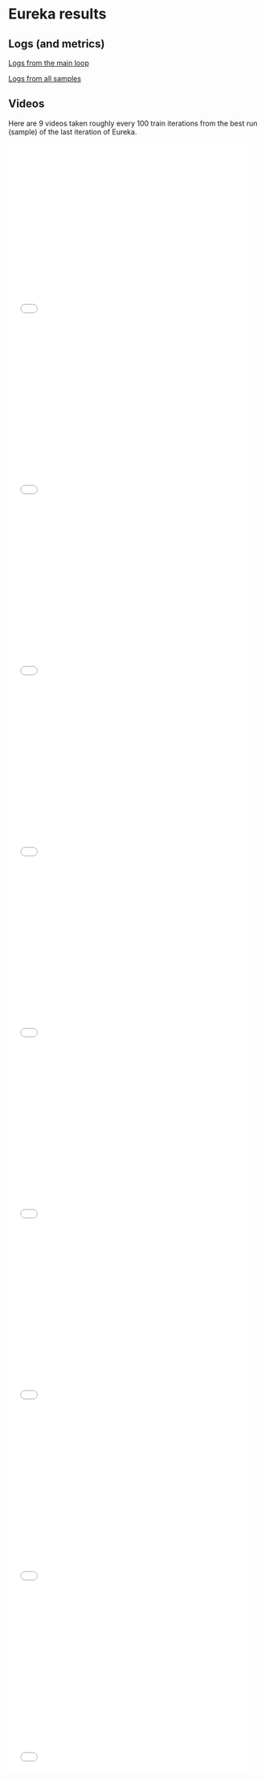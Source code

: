 # Eureka results

## Logs (and metrics)

[Logs from the main loop](/assets/eureka/2025-03-24_11-00-37/eureka.log)


[Logs from all samples](https://github.com/Krzaq8/krzaq8.github.io/tree/main/assets/eureka/2025-03-24_11-00-37)

## Videos
Here are 9 videos taken roughly every 100 train iterations from the best run (sample) of the last iteration of Eureka.

<iframe width="480" height="360" src="/assets/eureka/best_run/videos/00153.mp4" frameborder="0"> </iframe>
<br/>
<iframe width="480" height="360" src="/assets/eureka/best_run/videos/00252.mp4" frameborder="0"> </iframe>
<br/>
<iframe width="480" height="360" src="/assets/eureka/best_run/videos/00342.mp4" frameborder="0"> </iframe>
<br/>
<iframe width="480" height="360" src="/assets/eureka/best_run/videos/00459.mp4" frameborder="0"> </iframe>
<br/>
<iframe width="480" height="360" src="/assets/eureka/best_run/videos/00584.mp4" frameborder="0"> </iframe>
<br/>
<iframe width="480" height="360" src="/assets/eureka/best_run/videos/00651.mp4" frameborder="0"> </iframe>
<br/>
<iframe width="480" height="360" src="/assets/eureka/best_run/videos/00755.mp4" frameborder="0"> </iframe>
<br/>
<iframe width="480" height="360" src="/assets/eureka/best_run/videos/00871.mp4" frameborder="0"> </iframe>
<br/>
<iframe width="480" height="360" src="/assets/eureka/best_run/videos/00945.mp4" frameborder="0"> </iframe>
